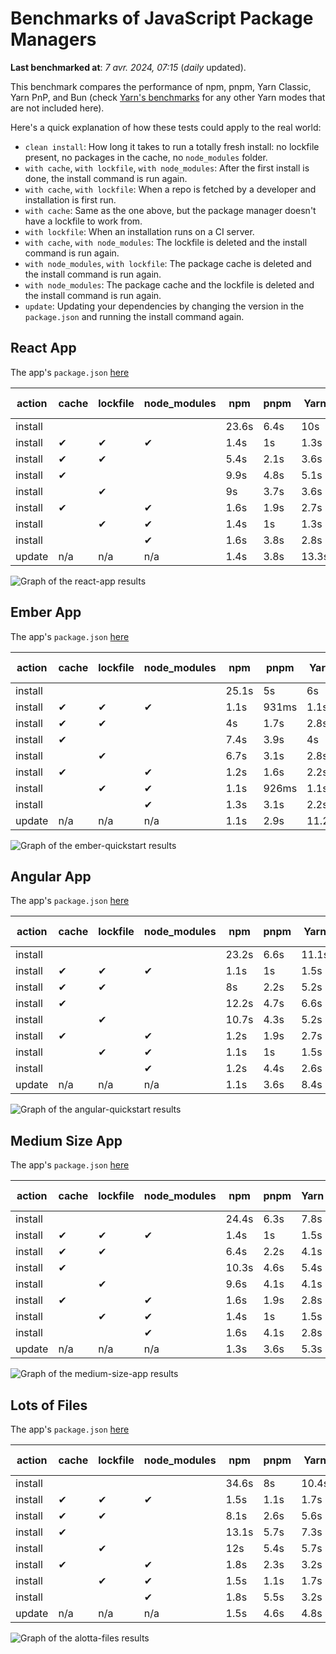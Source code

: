 # Benchmarks of JavaScript Package Managers

**Last benchmarked at**: _7 avr. 2024, 07:15_ (_daily_ updated).

This benchmark compares the performance of npm, pnpm, Yarn Classic, Yarn PnP, and Bun (check [Yarn's benchmarks](https://yarnpkg.com/benchmarks) for any other Yarn modes that are not included here).

Here's a quick explanation of how these tests could apply to the real world:

- `clean install`: How long it takes to run a totally fresh install: no lockfile present, no packages in the cache, no `node_modules` folder.
- `with cache`, `with lockfile`, `with node_modules`: After the first install is done, the install command is run again.
- `with cache`, `with lockfile`: When a repo is fetched by a developer and installation is first run.
- `with cache`: Same as the one above, but the package manager doesn't have a lockfile to work from.
- `with lockfile`: When an installation runs on a CI server.
- `with cache`, `with node_modules`: The lockfile is deleted and the install command is run again.
- `with node_modules`, `with lockfile`: The package cache is deleted and the install command is run again.
- `with node_modules`: The package cache and the lockfile is deleted and the install command is run again.
- `update`: Updating your dependencies by changing the version in the `package.json` and running the install command again.

## React App

The app's `package.json` [here](./fixtures/react-app/package.json)

| action  | cache | lockfile | node_modules| npm | pnpm | Yarn | Yarn PnP | Bun |
| ---     | ---   | ---      | ---         | --- | ---  | ---  | ---      | --- |
| install |       |          |             | 23.6s | 6.4s | 10s | 2.8s | 1.7s |
| install | ✔     | ✔        | ✔           | 1.4s | 1s | 1.3s | n/a | 68ms |
| install | ✔     | ✔        |             | 5.4s | 2.1s | 3.6s | 1s | 508ms |
| install | ✔     |          |             | 9.9s | 4.8s | 5.1s | 2.5s | 541ms |
| install |       | ✔        |             | 9s | 3.7s | 3.6s | 1s | 434ms |
| install | ✔     |          | ✔           | 1.6s | 1.9s | 2.7s | n/a | 72ms |
| install |       | ✔        | ✔           | 1.4s | 1s | 1.3s | n/a | 55ms |
| install |       |          | ✔           | 1.6s | 3.8s | 2.8s | n/a | 81ms |
| update  | n/a | n/a | n/a | 1.4s | 3.8s | 13.3s | 3.3s | 59ms |

<img alt="Graph of the react-app results" src="results/img/react-app.svg" />

## Ember App

The app's `package.json` [here](./fixtures/ember-quickstart/package.json)

| action  | cache | lockfile | node_modules| npm | pnpm | Yarn | Yarn PnP | Bun |
| ---     | ---   | ---      | ---         | --- | ---  | ---  | ---      | --- |
| install |       |          |             | 25.1s | 5s | 6s | 2.4s | 1.2s |
| install | ✔     | ✔        | ✔           | 1.1s | 931ms | 1.1s | n/a | 41ms |
| install | ✔     | ✔        |             | 4s | 1.7s | 2.8s | 969ms | 362ms |
| install | ✔     |          |             | 7.4s | 3.9s | 4s | 2s | 386ms |
| install |       | ✔        |             | 6.7s | 3.1s | 2.8s | 959ms | 331ms |
| install | ✔     |          | ✔           | 1.2s | 1.6s | 2.2s | n/a | 62ms |
| install |       | ✔        | ✔           | 1.1s | 926ms | 1.1s | n/a | 39ms |
| install |       |          | ✔           | 1.3s | 3.1s | 2.2s | n/a | 48ms |
| update  | n/a | n/a | n/a | 1.1s | 2.9s | 11.2s | 3.5s | 35ms |

<img alt="Graph of the ember-quickstart results" src="results/img/ember-quickstart.svg" />

## Angular App

The app's `package.json` [here](./fixtures/angular-quickstart/package.json)

| action  | cache | lockfile | node_modules| npm | pnpm | Yarn | Yarn PnP | Bun |
| ---     | ---   | ---      | ---         | --- | ---  | ---  | ---      | --- |
| install |       |          |             | 23.2s | 6.6s | 11.1s | 2.9s | 1.9s |
| install | ✔     | ✔        | ✔           | 1.1s | 1s | 1.5s | n/a | 41ms |
| install | ✔     | ✔        |             | 8s | 2.2s | 5.2s | 1.3s | 799ms |
| install | ✔     |          |             | 12.2s | 4.7s | 6.6s | 2.4s | 805ms |
| install |       | ✔        |             | 10.7s | 4.3s | 5.2s | 1.3s | 756ms |
| install | ✔     |          | ✔           | 1.2s | 1.9s | 2.7s | n/a | 53ms |
| install |       | ✔        | ✔           | 1.1s | 1s | 1.5s | n/a | 34ms |
| install |       |          | ✔           | 1.2s | 4.4s | 2.6s | n/a | 53ms |
| update  | n/a | n/a | n/a | 1.1s | 3.6s | 8.4s | 2.6s | 40ms |

<img alt="Graph of the angular-quickstart results" src="results/img/angular-quickstart.svg" />

## Medium Size App

The app's `package.json` [here](./fixtures/medium-size-app/package.json)

| action  | cache | lockfile | node_modules| npm | pnpm | Yarn | Yarn PnP | Bun |
| ---     | ---   | ---      | ---         | --- | ---  | ---  | ---      | --- |
| install |       |          |             | 24.4s | 6.3s | 7.8s | 3s | 1.4s |
| install | ✔     | ✔        | ✔           | 1.4s | 1s | 1.5s | n/a | 41ms |
| install | ✔     | ✔        |             | 6.4s | 2.2s | 4.1s | 1.2s | 505ms |
| install | ✔     |          |             | 10.3s | 4.6s | 5.4s | 2.5s | 496ms |
| install |       | ✔        |             | 9.6s | 4.1s | 4.1s | 1.2s | 474ms |
| install | ✔     |          | ✔           | 1.6s | 1.9s | 2.8s | n/a | 60ms |
| install |       | ✔        | ✔           | 1.4s | 1s | 1.5s | n/a | 39ms |
| install |       |          | ✔           | 1.6s | 4.1s | 2.8s | n/a | 57ms |
| update  | n/a | n/a | n/a | 1.3s | 3.6s | 5.3s | 2.4s | 52ms |

<img alt="Graph of the medium-size-app results" src="results/img/medium-size-app.svg" />

## Lots of Files

The app's `package.json` [here](./fixtures/alotta-files/package.json)

| action  | cache | lockfile | node_modules| npm | pnpm | Yarn | Yarn PnP | Bun |
| ---     | ---   | ---      | ---         | --- | ---  | ---  | ---      | --- |
| install |       |          |             | 34.6s | 8s | 10.4s | 3.5s | 1.9s |
| install | ✔     | ✔        | ✔           | 1.5s | 1.1s | 1.7s | n/a | 56ms |
| install | ✔     | ✔        |             | 8.1s | 2.6s | 5.6s | 1.4s | 663ms |
| install | ✔     |          |             | 13.1s | 5.7s | 7.3s | 2.9s | 716ms |
| install |       | ✔        |             | 12s | 5.4s | 5.7s | 1.4s | 696ms |
| install | ✔     |          | ✔           | 1.8s | 2.3s | 3.2s | n/a | 91ms |
| install |       | ✔        | ✔           | 1.5s | 1.1s | 1.7s | n/a | 59ms |
| install |       |          | ✔           | 1.8s | 5.5s | 3.2s | n/a | 85ms |
| update  | n/a | n/a | n/a | 1.5s | 4.6s | 4.8s | 3s | 125ms |

<img alt="Graph of the alotta-files results" src="results/img/alotta-files.svg" />